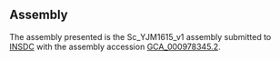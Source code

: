 

Assembly
--------

The assembly presented is the Sc\_YJM1615\_v1 assembly submitted to
[INSDC](http://www.insdc.org) with the assembly accession
[GCA\_000978345.2](http://www.ebi.ac.uk/ena/data/view/GCA_000978345.2).
